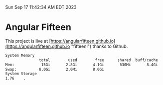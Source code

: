 Sun Sep 17 11:42:34 AM EDT 2023

# Angular Fifteen


This project is live at [https://angularfifteen.github.io](https://angularfifteen.github.io "fifteen!") thanks to Github.

```bash
System Memory
               total        used        free      shared  buff/cache   available
Mem:            15Gi       2.8Gi       4.1Gi       630Mi       8.4Gi        11Gi
Swap:          8.0Gi       2.0Mi       8.0Gi
System Storage
1.7G	.
```
```bash
